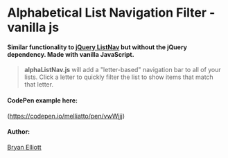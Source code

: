 # Alphabetical List Navigation Filter - vanilla js

#### Similar functionality to [jQuery ListNav](https://github.com/esteinborn/jquery-listnav) but without the jQuery dependency. Made with vanilla JavaScript.

> **alphaListNav.js** will add a "letter-based" navigation bar to all of your lists. Click a letter to quickly filter the list to show items that match that letter.

#### CodePen example here:

(https://codepen.io/melliatto/pen/vwWjjj)

#### Author:

[Bryan Elliott](https://github.com/elliottprogrammer) 
